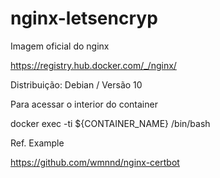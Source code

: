 # nginx-letsencryp

Imagem oficial do nginx

https://registry.hub.docker.com/_/nginx/

Distribuição: Debian / Versão 10

Para acessar o interior do container

docker exec -ti  ${CONTAINER_NAME} /bin/bash

Ref. Example

https://github.com/wmnnd/nginx-certbot
